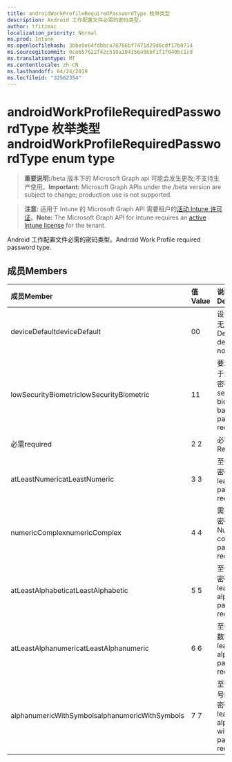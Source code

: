 ```yaml
---
title: androidWorkProfileRequiredPasswordType 枚举类型
description: Android 工作配置文件必需的密码类型。
author: tfitzmac
localization_priority: Normal
ms.prod: Intune
ms.openlocfilehash: 3bbe0e64fdbbca78766bf7471d29d6cdf17b0714
ms.sourcegitcommit: 0ce657622f42c510a104156a96bf1f1f040bc1cd
ms.translationtype: MT
ms.contentlocale: zh-CN
ms.lasthandoff: 04/24/2019
ms.locfileid: "32562354"
---
```

# <a name="androidworkprofilerequiredpasswordtype-enum-type"></a><span data-ttu-id="b2469-103">androidWorkProfileRequiredPasswordType 枚举类型</span><span class="sxs-lookup"><span data-stu-id="b2469-103">androidWorkProfileRequiredPasswordType enum type</span></span>

> <span data-ttu-id="b2469-104">**重要说明:**/beta 版本下的 Microsoft Graph api 可能会发生更改;不支持生产使用。</span><span class="sxs-lookup"><span data-stu-id="b2469-104">**Important:** Microsoft Graph APIs under the /beta version are subject to change; production use is not supported.</span></span>

> <span data-ttu-id="b2469-105">**注意:** 适用于 Intune 的 Microsoft Graph API 需要租户的[活动 Intune 许可证](https://go.microsoft.com/fwlink/?linkid=839381)。</span><span class="sxs-lookup"><span data-stu-id="b2469-105">**Note:** The Microsoft Graph API for Intune requires an [active Intune license](https://go.microsoft.com/fwlink/?linkid=839381) for the tenant.</span></span>

<span data-ttu-id="b2469-106">Android 工作配置文件必需的密码类型。</span><span class="sxs-lookup"><span data-stu-id="b2469-106">Android Work Profile required password type.</span></span>

## <a name="members"></a><span data-ttu-id="b2469-107">成员</span><span class="sxs-lookup"><span data-stu-id="b2469-107">Members</span></span>
|<span data-ttu-id="b2469-108">成员</span><span class="sxs-lookup"><span data-stu-id="b2469-108">Member</span></span>|<span data-ttu-id="b2469-109">值</span><span class="sxs-lookup"><span data-stu-id="b2469-109">Value</span></span>|<span data-ttu-id="b2469-110">说明</span><span class="sxs-lookup"><span data-stu-id="b2469-110">Description</span></span>|
|:---|:---|:---|
|<span data-ttu-id="b2469-111">deviceDefault</span><span class="sxs-lookup"><span data-stu-id="b2469-111">deviceDefault</span></span>|<span data-ttu-id="b2469-112">0</span><span class="sxs-lookup"><span data-stu-id="b2469-112">0</span></span>|<span data-ttu-id="b2469-113">设备默认值, 无意向。</span><span class="sxs-lookup"><span data-stu-id="b2469-113">Device default value, no intent.</span></span>|
|<span data-ttu-id="b2469-114">lowSecurityBiometric</span><span class="sxs-lookup"><span data-stu-id="b2469-114">lowSecurityBiometric</span></span>|<span data-ttu-id="b2469-115">1</span><span class="sxs-lookup"><span data-stu-id="b2469-115">1</span></span>|<span data-ttu-id="b2469-116">要求低安全基于生物特征的密码。</span><span class="sxs-lookup"><span data-stu-id="b2469-116">Low security biometrics based password required.</span></span>|
|<span data-ttu-id="b2469-117">必需</span><span class="sxs-lookup"><span data-stu-id="b2469-117">required</span></span>|<span data-ttu-id="b2469-118">2 </span><span class="sxs-lookup"><span data-stu-id="b2469-118">2</span></span>|<span data-ttu-id="b2469-119">必需。</span><span class="sxs-lookup"><span data-stu-id="b2469-119">Required.</span></span>|
|<span data-ttu-id="b2469-120">atLeastNumeric</span><span class="sxs-lookup"><span data-stu-id="b2469-120">atLeastNumeric</span></span>|<span data-ttu-id="b2469-121">3 </span><span class="sxs-lookup"><span data-stu-id="b2469-121">3</span></span>|<span data-ttu-id="b2469-122">至少需要数字密码。</span><span class="sxs-lookup"><span data-stu-id="b2469-122">At least numeric password required.</span></span>|
|<span data-ttu-id="b2469-123">numericComplex</span><span class="sxs-lookup"><span data-stu-id="b2469-123">numericComplex</span></span>|<span data-ttu-id="b2469-124">4 </span><span class="sxs-lookup"><span data-stu-id="b2469-124">4</span></span>|<span data-ttu-id="b2469-125">需要数字复杂密码。</span><span class="sxs-lookup"><span data-stu-id="b2469-125">Numeric complex password required.</span></span>|
|<span data-ttu-id="b2469-126">atLeastAlphabetic</span><span class="sxs-lookup"><span data-stu-id="b2469-126">atLeastAlphabetic</span></span>|<span data-ttu-id="b2469-127">5 </span><span class="sxs-lookup"><span data-stu-id="b2469-127">5</span></span>|<span data-ttu-id="b2469-128">至少需要字母密码。</span><span class="sxs-lookup"><span data-stu-id="b2469-128">At least alphabetic password required.</span></span>|
|<span data-ttu-id="b2469-129">atLeastAlphanumeric</span><span class="sxs-lookup"><span data-stu-id="b2469-129">atLeastAlphanumeric</span></span>|<span data-ttu-id="b2469-130">6 </span><span class="sxs-lookup"><span data-stu-id="b2469-130">6</span></span>|<span data-ttu-id="b2469-131">至少需要字母数字密码。</span><span class="sxs-lookup"><span data-stu-id="b2469-131">At least alphanumeric password required.</span></span>|
|<span data-ttu-id="b2469-132">alphanumericWithSymbols</span><span class="sxs-lookup"><span data-stu-id="b2469-132">alphanumericWithSymbols</span></span>|<span data-ttu-id="b2469-133">7 </span><span class="sxs-lookup"><span data-stu-id="b2469-133">7</span></span>|<span data-ttu-id="b2469-134">至少需要带符号的字母数字密码。</span><span class="sxs-lookup"><span data-stu-id="b2469-134">At least alphanumeric with symbols password required.</span></span>|





